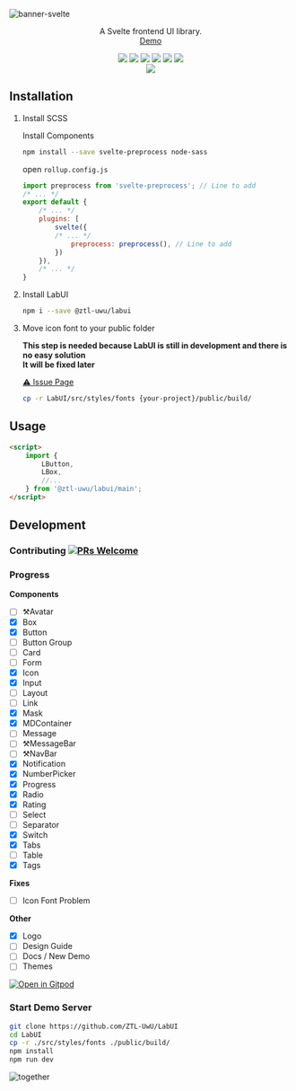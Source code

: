 ![banner-svelte](https://user-images.githubusercontent.com/49156174/186880741-483b026b-383f-4f4a-8d11-287a844562fc.png)


<p align="center">
    A Svelte frontend UI library.
    <br>
    <a href="https://ZTL-UwU.github.io/LabUI/">Demo</a>
</p>

<p align="center">
    <img src="https://img.shields.io/github/workflow/status/ZTL-UwU/LabUI/Build%20and%20Deploy?style=flat-square" />
    <img src="https://img.shields.io/github/languages/code-size/ZTL-UwU/LabUI?color=%2323a536&label=Code%20Size&logo=github&style=flat-square" />
    <img src="https://img.shields.io/github/license/ZTL-UwU/LabUI?color=%235bb2ec&label=License&style=flat-square" />
    <img src="https://img.shields.io/npm/v/@ztl-uwu/labui?color=%23f9b705&label=Version&style=flat-square" />
    <img src="https://img.shields.io/github/last-commit/ZTL-UwU/LabUI?color=%2357B558&label=Last%20Commit&style=flat-square" />
    <img src="https://wakatime.com/badge/github/ZTL-UwU/LabUI.svg?style=flat-square" />
    <br>
    <a href="https://www.npmjs.com/package/@ztl-uwu/labui">
        <img src="https://nodei.co/npm/@ztl-uwu/labui.png?mini=true" />
    </a>
</p>

## Installation

1. Install SCSS

    Install Components

    ```bash
    npm install --save svelte-preprocess node-sass
    ```

    open `rollup.config.js`

    ```javascript
    import preprocess from 'svelte-preprocess'; // Line to add
    /* ... */
    export default {
        /* ... */
        plugins: [
            svelte({
            /* ... */
                preprocess: preprocess(), // Line to add
            })
        }),
        /* ... */
    }
    ```

2. Install LabUI

    ```bash
    npm i --save @ztl-uwu/labui
    ```

3. Move icon font to your public folder

    **This step is needed because LabUI is still in development and there is no easy solution**  
    **It will be fixed later**

    [⚠️ Issue Page](https://github.com/ZTL-UwU/LabUI/issues/166)

    ```bash
    cp -r LabUI/src/styles/fonts {your-project}/public/build/
    ```

## Usage

```html
<script>
    import {
        LButton,
        LBox,
        //...
    } from '@ztl-uwu/labui/main';
</script>
```

## Development

### Contributing [![PRs Welcome](https://img.shields.io/badge/PRs-welcome-brightgreen.svg?style=flat-square)](http://makeapullrequest.com)

### Progress

**Components**
- [ ] ⚒️Avatar
- [x] Box
- [x] Button
- [ ] Button Group
- [ ] Card
- [ ] Form
- [x] Icon
- [x] Input
- [ ] Layout
- [ ] Link
- [x] Mask
- [x] MDContainer
- [ ] Message
- [ ] ⚒️MessageBar
- [ ] ⚒️NavBar
- [x] Notification
- [x] NumberPicker
- [x] Progress
- [x] Radio
- [x] Rating
- [ ] Select
- [ ] Separator
- [x] Switch
- [x] Tabs
- [ ] Table
- [x] Tags

**Fixes**
- [ ] Icon Font Problem

**Other**
- [x] Logo
- [ ] Design Guide
- [ ] Docs / New Demo
- [ ] Themes

[![Open in Gitpod](https://gitpod.io/button/open-in-gitpod.svg)](https://gitpod.io/#https://github.com/ZTL-UwU/LabUI)

### Start Demo Server

```bash
git clone https://github.com/ZTL-UwU/LabUI
cd LabUI
cp -r ./src/styles/fonts ./public/build/
npm install
npm run dev
```

![together](https://user-images.githubusercontent.com/49156174/185579786-0006d1d7-f5b5-4a0d-97a6-d6ab1054d1c9.png)
